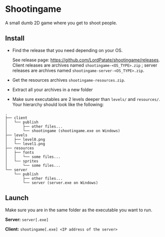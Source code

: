 # Shootingame
A small dumb 2D game where you get to shoot people.

## Install

* Find the release that you need depending on your OS.

    See release page: https://github.com/LordPatate/shootingame/releases.
Client releases are archives named `shootingame-<OS_TYPE>.zip` ;
server releases are archives named `shootingame-server-<OS_TYPE>.zip`.

* Get the resources archives `shootingame-resources.zip`.

* Extract all your archives in a new folder

* Make sure executables are 2 levels deeper than `levels/` and `resources/`. Your hierarchy should look like the following:
```
.
├── client
│   └── publish
│       ├── other files...
│       └── shootingame (shootingame.exe on Windows)
├── levels
│   ├── level0.png
│   └── level1.png
├── resources
│   ├── fonts
│   │   └── some files...
│   └── sprites
│       └── some files...
└── server
    └── publish
        ├── other files...
        └── server (server.exe on Windows)
```

## Launch

Make sure you are in the same folder as the executable you want to run.

**Server:** `server[.exe]`

**Client:** `shootingame[.exe] <IP address of the server>`
